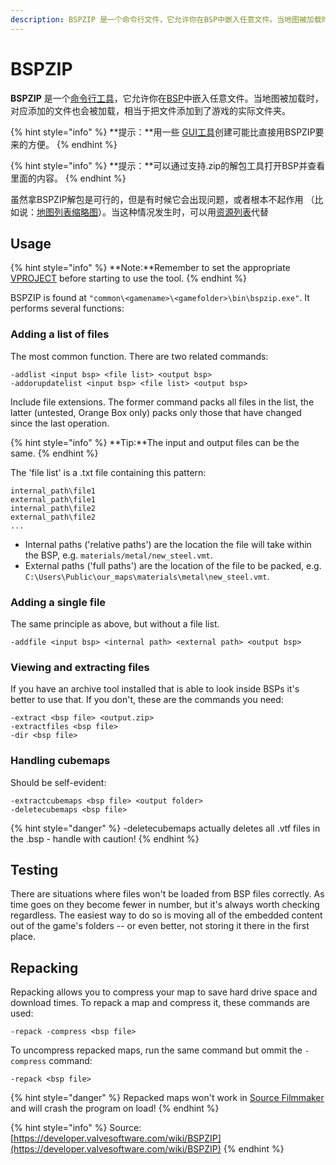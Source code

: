 ```yaml
---
description: BSPZIP 是一个命令行文件，它允许你在BSP中嵌入任意文件。当地图被加载时，对应添加的文件也会被加载，相当于把文件添加到了游戏的实际文件夹。
---
```


# BSPZIP

**BSPZIP** 是一个[命令行工具](https://developer.valvesoftware.com/wiki/Command-line)，它允许你在[BSP](https://developer.valvesoftware.com/wiki/BSP)中嵌入任意文件。当地图被加载时，对应添加的文件也会被加载，相当于把文件添加到了游戏的实际文件夹。

{% hint style="info" %}
**提示：**用一些 [GUI工具](https://developer.valvesoftware.com/wiki/BSPZIP#GUIs_.2F_Replacements)创建可能比直接用BSPZIP要来的方便。
{% endhint %}

{% hint style="info" %}
**提示：**可以通过支持.zip的解包工具打开BSP并查看里面的内容。
{% endhint %}

虽然拿BSPZIP解包是可行的，但是有时候它会出现问题，或者根本不起作用 （比如说：[地图列表缩略图](https://developer.valvesoftware.com/wiki/Maplist_Thumbnails)）。当这种情况发生时，可以用[资源列表](https://developer.valvesoftware.com/wiki/Resource_list)代替

## Usage

{% hint style="info" %}
**Note:**Remember to set the appropriate [VPROJECT](https://developer.valvesoftware.com/wiki/VPROJECT) before starting to use the tool.
{% endhint %}

BSPZIP is found at `"common\<gamename>\<gamefolder>\bin\bspzip.exe"`. It performs several functions:

### Adding a list of files

The most common function. There are two related commands:

```text
-addlist <input bsp> <file list> <output bsp>
-addorupdatelist <input bsp> <file list> <output bsp>
```

Include file extensions. The former command packs all files in the list, the latter \(untested, Orange Box only\) packs only those that have changed since the last operation.

{% hint style="info" %}
 **Tip:**The input and output files can be the same.
{% endhint %}

The 'file list' is a .txt file containing this pattern:

```text
internal_path\file1
external_path\file1
internal_path\file2
external_path\file2
...
```

* Internal paths \('relative paths'\) are the location the file will take within the BSP, e.g. `materials/metal/new_steel.vmt`.
* External paths \('full paths'\) are the location of the file to be packed, e.g. `C:\Users\Public\our_maps\materials\metal\new_steel.vmt`.

### Adding a single file

The same principle as above, but without a file list.

```text
-addfile <input bsp> <internal path> <external path> <output bsp>
```

### Viewing and extracting files

If you have an archive tool installed that is able to look inside BSPs it's better to use that. If you don't, these are the commands you need:

```text
-extract <bsp file> <output.zip>
-extractfiles <bsp file>
-dir <bsp file>
```

### Handling cubemaps

Should be self-evident:

```text
-extractcubemaps <bsp file> <output folder>
-deletecubemaps <bsp file>
```

{% hint style="danger" %}
-deletecubemaps actually deletes all .vtf files in the .bsp - handle with caution!
{% endhint %}

## Testing

There are situations where files won't be loaded from BSP files correctly. As time goes on they become fewer in number, but it's always worth checking regardless. The easiest way to do so is moving all of the embedded content out of the game's folders -- or even better, not storing it there in the first place.

## Repacking

Repacking allows you to compress your map to save hard drive space and download times. To repack a map and compress it, these commands are used:

```text
-repack -compress <bsp file>
```

To uncompress repacked maps, run the same command but ommit the `-compress` command:

```text
-repack <bsp file>
```

{% hint style="danger" %}
 Repacked maps won't work in [Source Filmmaker](https://developer.valvesoftware.com/wiki/Source_Filmmaker) and will crash the program on load!
{% endhint %}

{% hint style="info" %}
Source: [https://developer.valvesoftware.com/wiki/BSPZIP](https://developer.valvesoftware.com/wiki/BSPZIP)
{% endhint %}

